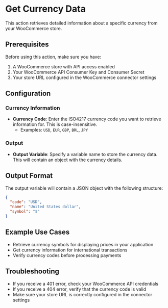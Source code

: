 # Get Currency Data

This action retrieves detailed information about a specific currency from your WooCommerce store.

## Prerequisites

Before using this action, make sure you have:

1. A WooCommerce store with API access enabled
2. Your WooCommerce API Consumer Key and Consumer Secret
3. Your store URL configured in the WooCommerce connector settings

## Configuration

### Currency Information

- **Currency Code**: Enter the ISO4217 currency code you want to retrieve information for. This is case-insensitive.
  - Examples: `USD`, `EUR`, `GBP`, `BRL`, `JPY`

### Output

- **Output Variable**: Specify a variable name to store the currency data. This will contain an object with the currency details.

## Output Format

The output variable will contain a JSON object with the following structure:

```json
{
  "code": "USD",
  "name": "United States dollar",
  "symbol": "$"
}
```

## Example Use Cases

- Retrieve currency symbols for displaying prices in your application
- Get currency information for international transactions
- Verify currency codes before processing payments

## Troubleshooting

- If you receive a 401 error, check your WooCommerce API credentials
- If you receive a 404 error, verify that the currency code is valid
- Make sure your store URL is correctly configured in the connector settings